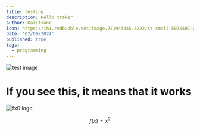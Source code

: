 ```yaml
---
title: testing
description: Hello traker
author: Kalitsune
icon: https://ih1.redbubble.net/image.781943455.6222/st,small,507x507-pad,600x600,f8f8f8.jpg
date: '02/09/2024'
published: true
tags:
  - programming
---
```


<script>
import image from './test.png'
</script>
![test image]({image})

# If you see this, it means that it works

![fx0 logo](https://cdn.discordapp.com/icons/1046553081875280023/b50fb1c3f90c7b7f1c20ada6f2014029.webp?size=1024&format=webp&width=0&height=442)


$$
f(x) = x^2
$$

